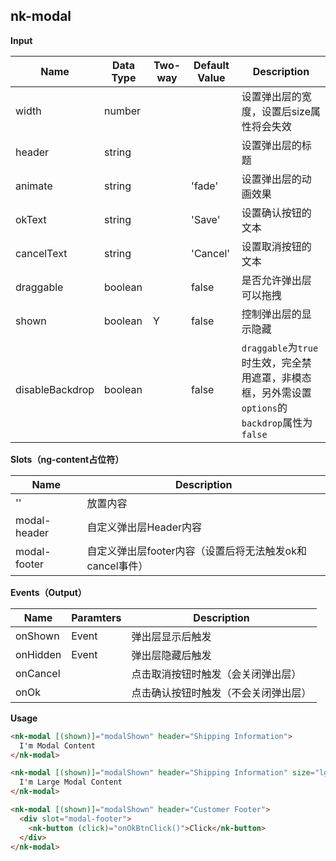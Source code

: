 ## nk-modal

**Input**

| Name | Data Type |  Two-way | Default Value | Description |
| --- | --- | --- | --- | --- |
| width | number | | | 设置弹出层的宽度，设置后size属性将会失效 |
| header | string | | | 设置弹出层的标题 |
| animate | string | | 'fade' | 设置弹出层的动画效果 |
| okText | string | | 'Save' | 设置确认按钮的文本 |
| cancelText | string | | 'Cancel' | 设置取消按钮的文本 |
| draggable | boolean | | false | 是否允许弹出层可以拖拽 |
| shown | boolean | Y | false | 控制弹出层的显示隐藏 |
| disableBackdrop | boolean | | false | `draggable`为`true`时生效，完全禁用遮罩，非模态框，另外需设置`options`的`backdrop`属性为`false` |
 
**Slots（ng-content占位符）**

| Name | Description |
| --- | --- |
| '' | 放置内容 |
| modal-header | 自定义弹出层Header内容 |
| modal-footer | 自定义弹出层footer内容（设置后将无法触发ok和cancel事件） |

**Events（Output）**

| Name | Paramters | Description |
| --- | --- | --- |
| onShown | Event | 弹出层显示后触发 |
| onHidden | Event | 弹出层隐藏后触发 |
| onCancel |  | 点击取消按钮时触发（会关闭弹出层）|
| onOk | | 点击确认按钮时触发（不会关闭弹出层） |

**Usage**
```html
<nk-modal [(shown)]="modalShown" header="Shipping Information">
  I'm Modal Content
</nk-modal>

<nk-modal [(shown)]="modalShown" header="Shipping Information" size="lg">
  I'm Large Modal Content
</nk-modal>

<nk-modal [(shown)]="modalShown" header="Customer Footer">
  <div slot="modal-footer">
    <nk-button (click)="onOkBtnClick()">Click</nk-button>
  </div>
</nk-modal>
```
